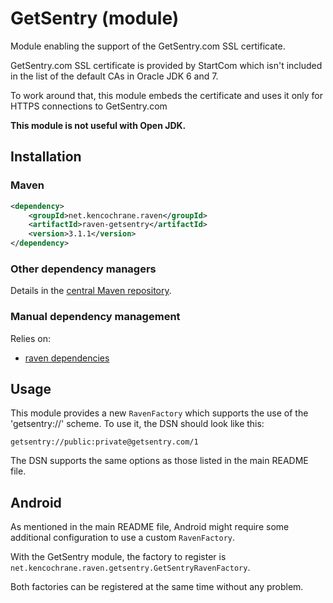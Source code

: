 # GetSentry (module)
Module enabling the support of the GetSentry.com SSL certificate.

GetSentry.com SSL certificate is provided by StartCom which isn't included in the list of the default CAs in
Oracle JDK 6 and 7.

To work around that, this module embeds the certificate and uses it only for HTTPS connections to GetSentry.com

__This module is not useful with Open JDK.__

## Installation

### Maven
```xml
<dependency>
    <groupId>net.kencochrane.raven</groupId>
    <artifactId>raven-getsentry</artifactId>
    <version>3.1.1</version>
</dependency>
```

### Other dependency managers
Details in the [central Maven repository](https://search.maven.org/#artifactdetails%7Cnet.kencochrane.raven%7Craven%7C3.1.1%7Cjar).

### Manual dependency management
Relies on:

 - [raven dependencies](../raven)

## Usage

This module provides a new `RavenFactory` which supports the use of the 'getsentry://' scheme.
To use it, the DSN should look like this:

    getsentry://public:private@getsentry.com/1

The DSN supports the same options as those listed in the main README file.

## Android

As mentioned in the main README file, Android might require some additional configuration to use a custom `RavenFactory`.

With the GetSentry module, the factory to register is `net.kencochrane.raven.getsentry.GetSentryRavenFactory`.

Both factories can be registered at the same time without any problem.
